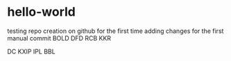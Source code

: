 # hello-world
testing repo creation on github for the first time
adding changes for the first manual commit
BOLD
DFD
RCB
KKR

DC
KXIP
IPL
BBL
